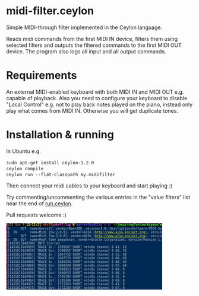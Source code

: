 # midi-filter.ceylon
Simple MIDI-through filter implemented in the Ceylon language.

Reads midi commands from the first MIDI IN device, filters them using selected filters and outputs the filtered commands to the first MIDI OUT device. The program also logs all input and all output commands.

# Requirements

An external MIDI-enabled keyboard with both MIDI IN and MIDI OUT e.g. capable of playback. Also you need to configure your keyboard to disable "Local Control" e.g. not to play back notes played on the piano, instead only play what comes from MIDI IN. Otherwise you will get duplicate tones.

# Installation & running

In Ubuntu e.g.

    sudo apt-get install ceylon-1.2.0
    ceylon compile
    ceylon run --flat-classpath my.midifilter

Then connect your midi cables to your keyboard and start playing :)

Try commenting/uncommenting the various entries in the "value filters" list near the end of [run.ceylon](blob/master/source/my/midifilter/run.ceylon).

Pull requests welcome :)

![screenshot](https://github.com/xkr47/midi-filter.ceylon/blob/master/screenshot.png)

